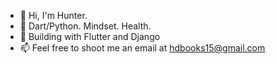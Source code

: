 - 👋 Hi, I'm Hunter.
- 👀 Dart/Python. Mindset. Health.
- 💞️ Building with Flutter and Django
- 📫 Feel free to shoot me an email at hdbooks15@gmail.com

<!---
hdbookie/hdbookie is a ✨ special ✨ repository because its `README.md` (this file) appears on your GitHub profile.
You can click the Preview link to take a look at your changes.
--->
